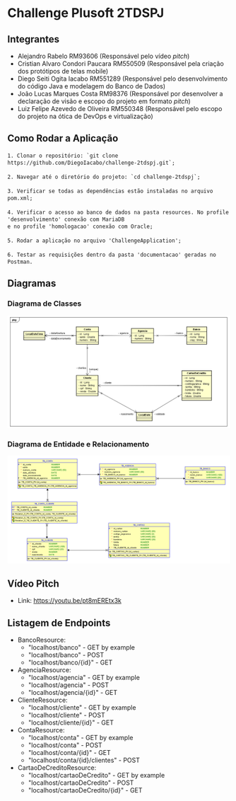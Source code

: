 # Challenge Plusoft 2TDSPJ

## Integrantes
- Alejandro Rabelo RM93606 (Responsável pelo vídeo *pitch*)
- Cristian Alvaro Condori Paucara RM550509 (Responsável pela criação dos protótipos de telas mobile)
- Diego Seiti Ogita Iacabo RM551289 (Responsável pelo desenvolvimento do código Java e modelagem do Banco de Dados)
- João Lucas Marques Costa RM98376 (Responsável por desenvolver a declaração de visão e escopo do projeto em formato *pitch*)
- Luiz Felipe Azevedo de Oliveira RM550348 (Responsável pelo escopo do projeto na ótica de DevOps e virtualização)

## Como Rodar a Aplicação
    1. Clonar o repositório: `git clone https://github.com/DiegoIacabo/challenge-2tdspj.git`;
    
    2. Navegar até o diretório do projeto: `cd challenge-2tdspj`;

    3. Verificar se todas as dependências estão instaladas no arquivo pom.xml;

    4. Verificar o acesso ao banco de dados na pasta resources. No profile 'desenvolvimento' conexão com MariaDB
    e no profile 'homologacao' conexão com Oracle;

    5. Rodar a aplicação no arquivo 'ChallengeApplication';

    6. Testar as requisições dentro da pasta 'documentacao' geradas no Postman.

## Diagramas
### Diagrama de Classes
![diagrama_classes_challenge_sprint2.png](documentacao%2Fimagens%2Fdiagrama_classes_challenge_sprint2.png)

### Diagrama de Entidade e Relacionamento
![modelo_relacional_challenge_sprint2.png](documentacao%2Fimagens%2Fmodelo_relacional_challenge_sprint2.png)

## Vídeo Pitch
- Link: https://youtu.be/pt8mEREtx3k

## Listagem de Endpoints
- BancoResource:
  - "localhost/banco" - GET by example
  - "localhost/banco" - POST
  - "localhost/banco/{id}" - GET
- AgenciaResource:
  - "localhost/agencia" - GET by example
  - "localhost/agencia" - POST
  - "localhost/agencia/{id}" - GET
- ClienteResource:
  - "localhost/cliente" - GET by example
  - "localhost/cliente" - POST
  - "localhost/cliente/{id}" - GET
- ContaResource:
  - "localhost/conta" - GET by example
  - "localhost/conta" - POST
  - "localhost/conta/{id}" - GET
  - "localhost/conta/{id}/clientes" - POST
- CartaoDeCreditoResource:
  - "localhost/cartaoDeCredito" - GET by example
  - "localhost/cartaoDeCredito" - POST
  - "localhost/cartaoDeCredito/{id}" - GET